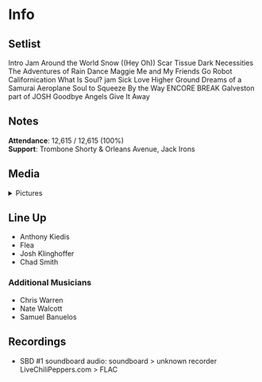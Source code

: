 # Info

## Setlist

Intro Jam
Around the World
Snow ((Hey Oh))
Scar Tissue
Dark Necessities
The Adventures of Rain Dance Maggie
Me and My Friends
Go Robot
Californication
What Is Soul? jam
Sick Love
Higher Ground
Dreams of a Samurai
Aeroplane
Soul to Squeeze
By the Way
ENCORE BREAK
Galveston part of JOSH
Goodbye Angels
Give It Away

## Notes

**Attendance**: 12,615 / 12,615 (100%)
<br>
**Support**: Trombone Shorty & Orleans Avenue, Jack Irons

## Media 

<details>
  <summary>Pictures</summary>
  <!--<img alt="Setlist" title="Setlist" src="_.jpg" height="200" />
  <img alt="Clipping" title="Clipping" src="_.jpg" height="200" />
  <img alt="Flyer" title="Flyer" src="_.jpg" height="200" />-->
</details>

## Line Up

* Anthony Kiedis
* Flea
* Josh Klinghoffer
* Chad Smith

### Additional Musicians

* Chris Warren  
* Nate Walcott  
* Samuel Banuelos

## Recordings

* SBD #1 soundboard audio: soundboard > unknown recorder LiveChiliPeppers.com > FLAC
